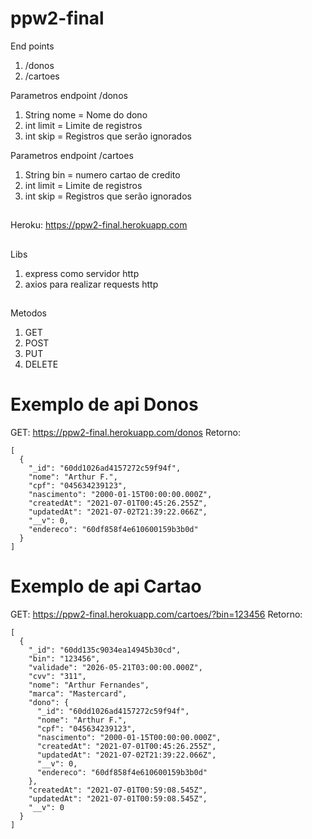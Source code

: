 # ppw2-final

End points
1. /donos
2. /cartoes

Parametros endpoint /donos
1. String nome = Nome do dono
2. int limit = Limite de registros
3. int skip = Registros que serão ignorados

Parametros endpoint /cartoes
1. String bin = numero cartao de credito
2. int limit = Limite de registros
3. int skip = Registros que serão ignorados
##

Heroku: https://ppw2-final.herokuapp.com
##

Libs
1. express como servidor http  
2. axios para realizar requests http  
##

Metodos
1. GET
2. POST
3. PUT
4. DELETE 
##

# Exemplo de api Donos
GET: https://ppw2-final.herokuapp.com/donos
Retorno:
````
[
  {
    "_id": "60dd1026ad4157272c59f94f",
    "nome": "Arthur F.",
    "cpf": "045634239123",
    "nascimento": "2000-01-15T00:00:00.000Z",
    "createdAt": "2021-07-01T00:45:26.255Z",
    "updatedAt": "2021-07-02T21:39:22.066Z",
    "__v": 0,
    "endereco": "60df858f4e610600159b3b0d"
  }
]
````
# Exemplo de api Cartao
GET: https://ppw2-final.herokuapp.com/cartoes/?bin=123456
Retorno:
````
[
  {
    "_id": "60dd135c9034ea14945b30cd",
    "bin": "123456",
    "validade": "2026-05-21T03:00:00.000Z",
    "cvv": "311",
    "nome": "Arthur Fernandes",
    "marca": "Mastercard",
    "dono": {
      "_id": "60dd1026ad4157272c59f94f",
      "nome": "Arthur F.",
      "cpf": "045634239123",
      "nascimento": "2000-01-15T00:00:00.000Z",
      "createdAt": "2021-07-01T00:45:26.255Z",
      "updatedAt": "2021-07-02T21:39:22.066Z",
      "__v": 0,
      "endereco": "60df858f4e610600159b3b0d"
    },
    "createdAt": "2021-07-01T00:59:08.545Z",
    "updatedAt": "2021-07-01T00:59:08.545Z",
    "__v": 0
  }
]
````
 
